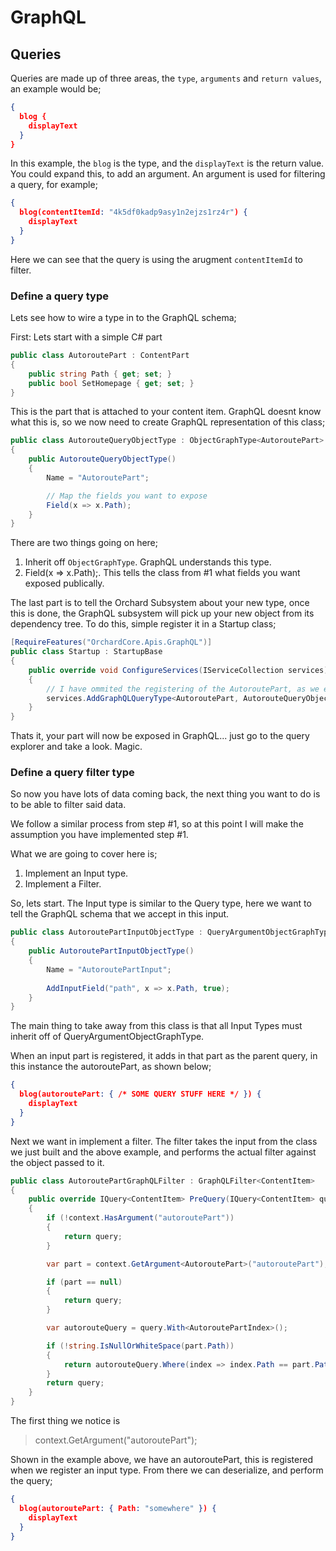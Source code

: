 # GraphQL

## Queries

Queries are made up of three areas, the `type`, `arguments` and `return values`, an example would be;

```json
{
  blog {
    displayText
  }
}
```

In this example, the `blog` is the type, and the `displayText` is the return value. You could expand this, to add an argument. An argument is used for filtering a query, for example;

```json
{
  blog(contentItemId: "4k5df0kadp9asy1n2ejzs1rz4r") {
    displayText
  }
}
```

Here we can see that the query is using the arugment `contentItemId` to filter.

### Define a query type

Lets see how to wire a type in to the GraphQL schema;

First: Lets start with a simple C# part

```c#
public class AutoroutePart : ContentPart
{
    public string Path { get; set; }
    public bool SetHomepage { get; set; }
}
```

This is the part that is attached to your content item. GraphQL doesnt know what this is, so we now need to create GraphQL representation of this class;

```c#
public class AutorouteQueryObjectType : ObjectGraphType<AutoroutePart>
{
    public AutorouteQueryObjectType()
    {
        Name = "AutoroutePart";

        // Map the fields you want to expose
        Field(x => x.Path);
    }
}
```

There are two things going on here;

1. Inherit off `ObjectGraphType`. GraphQL understands this type.
2. Field(x => x.Path);. This tells the class from #1 what fields you want exposed publically.

The last part is to tell the Orchard Subsystem about your new type, once this is done, the GraphQL subsystem will pick up your new object from its dependency tree. To do this, simple register it in a Startup class;

```c#
[RequireFeatures("OrchardCore.Apis.GraphQL")]
public class Startup : StartupBase
{
    public override void ConfigureServices(IServiceCollection services)
    {
        // I have ommited the registering of the AutoroutePart, as we expect that to already be registered
        services.AddGraphQLQueryType<AutoroutePart, AutorouteQueryObjectType>();
    }
}
```

Thats it, your part will now be exposed in GraphQL... just go to the query explorer and take a look. Magic.

### Define a query filter type

So now you have lots of data coming back, the next thing you want to do is to be able to filter said data.

We follow a similar process from step #1, so at this point I will make the assumption you have implemented step #1.

What we are going to cover here is;

1. Implement an Input type.
2. Implement a Filter.

So, lets start. The Input type is similar to the Query type, here we want to tell the GraphQL schema that we accept in this input.

```c#
public class AutoroutePartInputObjectType : QueryArgumentObjectGraphType<AutoroutePart>
{
    public AutoroutePartInputObjectType()
    {
        Name = "AutoroutePartInput";
        
        AddInputField("path", x => x.Path, true);
    }
}
```

The main thing to take away from this class is that all Input Types must inherit off of QueryArgumentObjectGraphType.

When an input part is registered, it adds in that part as the parent query, in this instance the autoroutePart, as shown below;

```json
{
  blog(autoroutePart: { /* SOME QUERY STUFF HERE */ }) {
    displayText
  }
}
```

Next we want in implement a filter. The filter takes the input from the class we just built and the above example, and performs the actual filter against the object passed to it.

```c#
public class AutoroutePartGraphQLFilter : GraphQLFilter<ContentItem>
{
    public override IQuery<ContentItem> PreQuery(IQuery<ContentItem> query, ResolveFieldContext context)
    {
        if (!context.HasArgument("autoroutePart"))
        {
            return query;
        }

        var part = context.GetArgument<AutoroutePart>("autoroutePart");

        if (part == null)
        {
            return query;
        }

        var autorouteQuery = query.With<AutoroutePartIndex>();

        if (!string.IsNullOrWhiteSpace(part.Path))
        {
            return autorouteQuery.Where(index => index.Path == part.Path);
        }
        return query;
    }
}
```

The first thing we notice is

> context.GetArgument<AutoroutePart>("autoroutePart");

Shown in the example above, we have an autoroutePart, this is registered when we register an input type. From there we can deserialize, and perform the query;

```json
{
  blog(autoroutePart: { Path: "somewhere" }) {
    displayText
  }
}
```